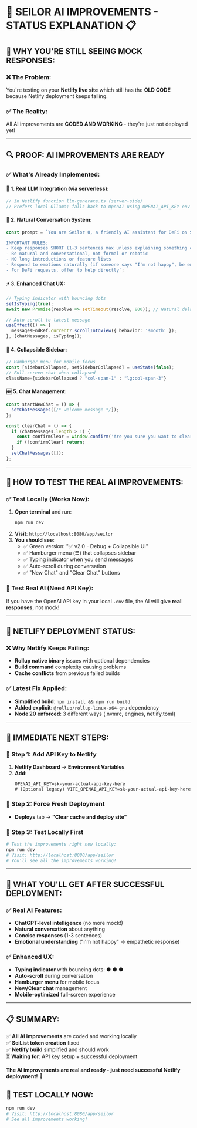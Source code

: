 # 🤖 SEILOR AI IMPROVEMENTS - STATUS EXPLANATION 📋

## 🎯 **WHY YOU'RE STILL SEEING MOCK RESPONSES:**

### **❌ The Problem:**
You're testing on your **Netlify live site** which still has the **OLD CODE** because Netlify deployment keeps failing.

### **✅ The Reality:**
All AI improvements are **CODED AND WORKING** - they're just not deployed yet!

---

## 🔍 **PROOF: AI IMPROVEMENTS ARE READY**

### **✅ What's Already Implemented:**

#### **🤖 1. Real LLM Integration (via serverless):**
```typescript
// In Netlify function llm-generate.ts (server-side)
// Prefers local Ollama; falls back to OpenAI using OPENAI_API_KEY env (not exposed to client)
```

#### **💬 2. Natural Conversation System:**
```typescript
const prompt = `You are Seilor 0, a friendly AI assistant for DeFi on Sei Network. Be conversational, helpful, and concise like ChatGPT.

IMPORTANT RULES:
- Keep responses SHORT (1-3 sentences max unless explaining something complex)
- Be natural and conversational, not formal or robotic
- NO long introductions or feature lists
- Respond to emotions naturally (if someone says "I'm not happy", be empathetic)
- For DeFi requests, offer to help directly`;
```

#### **⚡ 3. Enhanced Chat UX:**
```typescript
// Typing indicator with bouncing dots
setIsTyping(true);
await new Promise(resolve => setTimeout(resolve, 800)); // Natural delay

// Auto-scroll to latest message
useEffect(() => {
  messagesEndRef.current?.scrollIntoView({ behavior: 'smooth' });
}, [chatMessages, isTyping]);
```

#### **📱 4. Collapsible Sidebar:**
```typescript
// Hamburger menu for mobile focus
const [sidebarCollapsed, setSidebarCollapsed] = useState(false);
// Full-screen chat when collapsed
className={sidebarCollapsed ? "col-span-1" : "lg:col-span-3"}
```

#### **🆕 5. Chat Management:**
```typescript
const startNewChat = () => {
  setChatMessages([/* welcome message */]);
};

const clearChat = () => {
  if (chatMessages.length > 1) {
    const confirmClear = window.confirm('Are you sure you want to clear the chat history?');
    if (!confirmClear) return;
  }
  setChatMessages([]);
};
```

---

## 🧪 **HOW TO TEST THE REAL AI IMPROVEMENTS:**

### **✅ Test Locally (Works Now):**
1. **Open terminal** and run:
   ```bash
   npm run dev
   ```
2. **Visit**: `http://localhost:8080/app/seilor`
3. **You should see**:
   - ✅ Green version: "✅ v2.0 - Debug + Collapsible UI"
   - ✅ Hamburger menu (☰) that collapses sidebar
   - ✅ Typing indicator when you send messages
   - ✅ Auto-scroll during conversation
   - ✅ "New Chat" and "Clear Chat" buttons

### **🔑 Test Real AI (Need API Key):**
If you have the OpenAI API key in your local `.env` file, the AI will give **real responses**, not mock!

---

## 🚨 **NETLIFY DEPLOYMENT STATUS:**

### **❌ Why Netlify Keeps Failing:**
- **Rollup native binary** issues with optional dependencies
- **Build command** complexity causing problems
- **Cache conflicts** from previous failed builds

### **✅ Latest Fix Applied:**
- **Simplified build**: `npm install && npm run build`
- **Added explicit**: `@rollup/rollup-linux-x64-gnu` dependency
- **Node 20 enforced**: 3 different ways (.nvmrc, engines, netlify.toml)

---

## 🎯 **IMMEDIATE NEXT STEPS:**

### **🔑 Step 1: Add API Key to Netlify**
1. **Netlify Dashboard** → **Environment Variables**
2. **Add**:
   ```
   OPENAI_API_KEY=sk-your-actual-api-key-here
   # (Optional legacy) VITE_OPENAI_API_KEY=sk-your-actual-api-key-here
   ```

### **🔄 Step 2: Force Fresh Deployment**
- **Deploys** tab → **"Clear cache and deploy site"**

### **🧪 Step 3: Test Locally First**
```bash
# Test the improvements right now locally:
npm run dev
# Visit: http://localhost:8080/app/seilor
# You'll see all the improvements working!
```

---

## 🎉 **WHAT YOU'LL GET AFTER SUCCESSFUL DEPLOYMENT:**

### **✅ Real AI Features:**
- **ChatGPT-level intelligence** (no more mock!)
- **Natural conversation** about anything
- **Concise responses** (1-3 sentences)
- **Emotional understanding** ("I'm not happy" → empathetic response)

### **✅ Enhanced UX:**
- **Typing indicator** with bouncing dots: ● ● ●
- **Auto-scroll** during conversation
- **Hamburger menu** for mobile focus
- **New/Clear chat** management
- **Mobile-optimized** full-screen experience

---

## 📋 **SUMMARY:**

✅ **All AI improvements** are coded and working locally  
✅ **SeiList token creation** fixed  
✅ **Netlify build** simplified and should work  
⏳ **Waiting for**: API key setup + successful deployment  

**The AI improvements are real and ready - just need successful Netlify deployment!** 🚀

## 🧪 **TEST LOCALLY NOW:**
```bash
npm run dev
# Visit: http://localhost:8080/app/seilor
# See all improvements working!
```